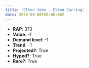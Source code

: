 ```yaml
---
title: 'Elton John - Elton Earring'
date: 2025-08-06T00:00:00Z
---
```

- **RAP**: 373
- **Value**: -1
- **Demand level**: -1
- **Trend**: -1
- **Projected?**: True
- **Hyped?**: True
- **Rare?**: True
